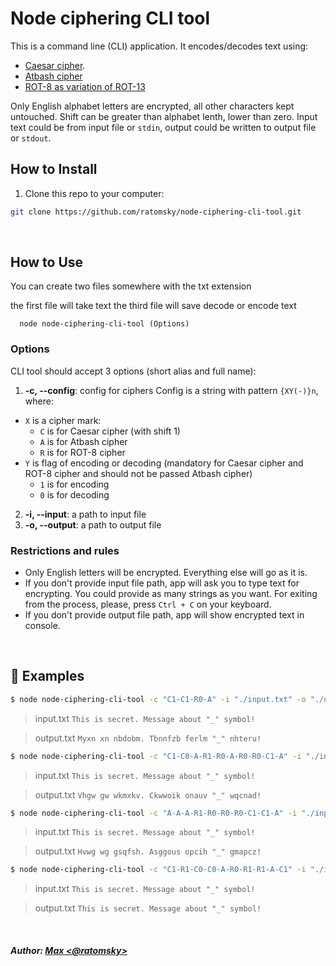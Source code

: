 # Node ciphering CLI tool

This is a command line (CLI) application. It encodes/decodes text using: 
* [Caesar cipher](https://en.wikipedia.org/wiki/Caesar_cipher). 
* [Atbash cipher](https://en.wikipedia.org/wiki/Atbash)
* [ROT-8 as variation of ROT-13](https://en.wikipedia.org/wiki/ROT13)
  
Only English alphabet letters are encrypted, all other characters kept untouched. Shift can be greater than alphabet lenth, lower than zero. Input text could be from input file or `stdin`, output could be written to output file or `stdout`.


## How to Install

1. Clone this repo to your computer:
```bash
git clone https://github.com/ratomsky/node-ciphering-cli-tool.git
```


<br>

## How to Use

You can сreate two files somewhere with the txt extension
  
  the first file will take text
  the third file will save decode or encode text  

```
  node node-ciphering-cli-tool (Options)
```

### Options 

CLI tool should accept 3 options (short alias and full name):

1.  **-c, --config**: config for ciphers
Config is a string with pattern `{XY(-)}n`, where:
  * `X` is a cipher mark:
    * `C` is for Caesar cipher (with shift 1)
    * `A` is for Atbash cipher
    * `R` is for ROT-8 cipher
  * `Y` is flag of encoding or decoding (mandatory for Caesar cipher and ROT-8 cipher and should not be passed Atbash cipher)
    * `1` is for encoding
    * `0` is for decoding
2.  **-i, --input**: a path to input file
3.  **-o, --output**: a path to output file

### Restrictions and rules

- Only English letters will be encrypted. Everything else will go as it is.
- If you don't provide input file path, app will ask you to type text for encrypting. You could provide as many
  strings as you want. For exiting from the process, please, press `Ctrl + C` on your keyboard.
- If you don't provide output file path, app will show encrypted text in console.
  

<br>

## 🔨 Examples

```bash
$ node node-ciphering-cli-tool -c "C1-C1-R0-A" -i "./input.txt" -o "./output.txt"
```

> input.txt
> `This is secret. Message about "_" symbol!`

> output.txt
> `Myxn xn nbdobm. Tbnnfzb ferlm "_" nhteru!`

```bash
$ node node-ciphering-cli-tool -c "C1-C0-A-R1-R0-A-R0-R0-C1-A" -i "./input.txt" -o "./output.txt"
```

> input.txt
> `This is secret. Message about "_" symbol!`

> output.txt
> `Vhgw gw wkmxkv. Ckwwoik onauv "_" wqcnad!`

```bash
$ node node-ciphering-cli-tool -c "A-A-A-R1-R0-R0-R0-C1-C1-A" -i "./input.txt" -o "./output.txt"
```

> input.txt
> `This is secret. Message about "_" symbol!`

> output.txt
> `Hvwg wg gsqfsh. Asggous opcih "_" gmapcz!`

```bash
$ node node-ciphering-cli-tool -c "C1-R1-C0-C0-A-R0-R1-R1-A-C1" -i "./input.txt" -o "./output.txt"
```

> input.txt
> `This is secret. Message about "_" symbol!`

> output.txt
> `This is secret. Message about "_" symbol!`



&nbsp;
##### Author: [Max <@ratomsky>](https://github.com/ratomsky/)